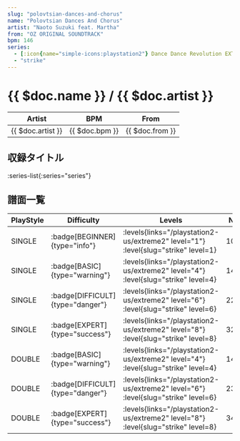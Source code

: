 ```yaml
---
slug: "polovtsian-dances-and-chorus"
name: "Polovtsian Dances And Chorus"
artist: "Naoto Suzuki feat. Martha"
from: "OZ ORIGINAL SOUNDTRACK"
bpm: 146
series:
  - [:icon{name="simple-icons:playstation2"} Dance Dance Revolution EXTREME 2 :icon{name="flag:us-4x3"}](/playstation2-us/extreme2)
  - "strike"
---
```


# {{ $doc.name }} / {{ $doc.artist }}

|Artist|BPM|From|
|------|---|----|
|{{ $doc.artist }}|{{ $doc.bpm }}|{{ $doc.from }}|

## 収録タイトル

:series-list{:series="series"}

## 譜面一覧

|PlayStyle|Difficulty|Levels|Notes|Movie|
|---------|----------|------|-----|-----|
|SINGLE| :badge[BEGINNER]{type="info"}| :levels{links="/playstation2-us/extreme2" level="1"} :level{slug="strike" level=1}|104/4||
|SINGLE| :badge[BASIC]{type="warning"}| :levels{links="/playstation2-us/extreme2" level="4"} :level{slug="strike" level=4}|149/9||
|SINGLE| :badge[DIFFICULT]{type="danger"}| :levels{links="/playstation2-us/extreme2" level="6"} :level{slug="strike" level=6}|228/38||
|SINGLE| :badge[EXPERT]{type="success"}| :levels{links="/playstation2-us/extreme2" level="8"} :level{slug="strike" level=8}|328/4||
|DOUBLE| :badge[BASIC]{type="warning"}| :levels{links="/playstation2-us/extreme2" level="4"} :level{slug="strike" level=4}|149/9||
|DOUBLE| :badge[DIFFICULT]{type="danger"}| :levels{links="/playstation2-us/extreme2" level="6"} :level{slug="strike" level=6}|233/39||
|DOUBLE| :badge[EXPERT]{type="success"}| :levels{links="/playstation2-us/extreme2" level="8"} :level{slug="strike" level=8}|340/0||
